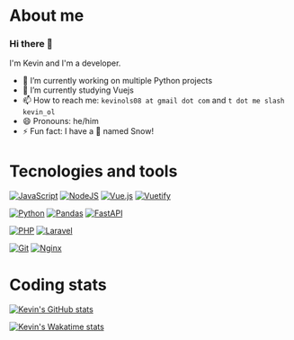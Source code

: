 # About me
### Hi there 👋
I'm Kevin and I'm a developer.

- 🔭 I’m currently working on multiple Python projects
- 🌱 I’m currently studying Vuejs
- 📫 How to reach me: `kevinols08 at gmail dot com` and `t dot me slash kevin_ol`
- 😄 Pronouns: he/him
- ⚡ Fun fact: I have a 🐶 named Snow!

# Tecnologies and tools
[![JavaScript](https://img.shields.io/badge/javascript-%23323330.svg?style=for-the-badge&logo=javascript&logoColor=%23F7DF1E)](https://shields.io/)
[![NodeJS](https://img.shields.io/badge/node.js-6DA55F?style=for-the-badge&logo=node.js&logoColor=white)](https://shields.io/)
[![Vue.js](https://img.shields.io/badge/vuejs-%2335495e.svg?style=for-the-badge&logo=vuedotjs&logoColor=%234FC08D)](https://shields.io/)
[![Vuetify](https://img.shields.io/badge/Vuetify-1867C0?style=for-the-badge&logo=vuetify&logoColor=AEDDFF)](https://shields.io/)

[![Python](https://img.shields.io/badge/python-3670A0?style=for-the-badge&logo=python&logoColor=ffdd54)](https://shields.io/)
[![Pandas](https://img.shields.io/badge/pandas-%23150458.svg?style=for-the-badge&logo=pandas&logoColor=white)](https://shields.io/)
[![FastAPI](https://img.shields.io/badge/fastapi-%23009688.svg?style=for-the-badge&logo=fastapi&logoColor=white)](https://shields.io/)

[![PHP](https://img.shields.io/badge/php-%23777BB4.svg?style=for-the-badge&logo=php&logoColor=white)](https://shields.io/)
[![Laravel](https://img.shields.io/badge/laravel-%23FF2D20.svg?style=for-the-badge&logo=laravel&logoColor=white)](https://shields.io/)

[![Git](https://img.shields.io/badge/git-%23F05033.svg?style=for-the-badge&logo=git&logoColor=white)](https://shields.io/)
[![Nginx](https://img.shields.io/badge/nginx-%23009639.svg?style=for-the-badge&logo=nginx&logoColor=white)](https://shields.io/)

# Coding stats
[![Kevin's GitHub stats](https://github-readme-stats-6u8pjbhek-kevnoli.vercel.app/api?username=kevnoli&count_private=true&theme=github_dark&include_all_commits=true&hide_title=true)](https://github.com/anuraghazra/github-readme-stats)

[![Kevin's Wakatime stats](https://github-readme-stats-6u8pjbhek-kevnoli.vercel.app/api/wakatime?username=kevnoli&theme=github_dark&hide=CSV,Sublime%20Text%20Config,INI,Text&langs_count=5)](https://github.com/anuraghazra/github-readme-stats)
